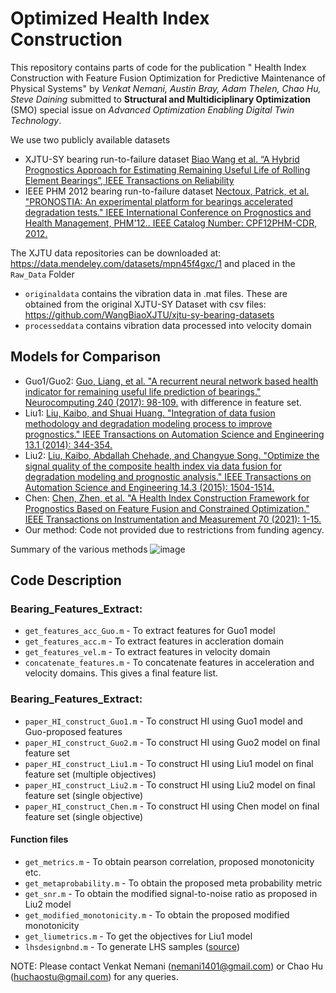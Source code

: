 # Optimized Health Index Construction

This repository contains parts of code for the publication "
Health Index Construction with Feature Fusion Optimization for Predictive Maintenance
of Physical Systems" by _Venkat Nemani, Austin Bray, Adam Thelen, Chao Hu, Steve Daining_ submitted to **Structural and Multidiciplinary Optimization** (SMO) special issue on _Advanced Optimization Enabling Digital Twin Technology_. 

We use two publicly available datasets
 - XJTU-SY bearing run-to-failure dataset 
[Biao Wang et al. “A Hybrid Prognostics Approach for Estimating Remaining Useful Life of Rolling Element Bearings”, IEEE Transactions on Reliability](https://ieeexplore.ieee.org/document/8576668)
- IEEE PHM 2012 bearing run-to-failure dataset [Nectoux, Patrick, et al. "PRONOSTIA: An experimental platform for bearings accelerated degradation tests." IEEE International Conference on Prognostics and Health Management, PHM'12.. IEEE Catalog Number: CPF12PHM-CDR, 2012.](https://hal.archives-ouvertes.fr/hal-00719503/)

The XJTU data repositories can be downloaded at: https://data.mendeley.com/datasets/mpn45f4gxc/1 and placed in the `Raw_Data` Folder
- `originaldata` contains the vibration data in .mat files. These are obtained from the original XJTU-SY Dataset with csv files: https://github.com/WangBiaoXJTU/xjtu-sy-bearing-datasets
- `processeddata` contains vibration data processed into velocity domain

## Models for Comparison
- Guo1/Guo2: [Guo, Liang, et al. "A recurrent neural network based health indicator for remaining useful life prediction of bearings." Neurocomputing 240 (2017): 98-109.](https://doi.org/10.1016/j.neucom.2017.02.045) with difference in feature set.
- Liu1: [Liu, Kaibo, and Shuai Huang. "Integration of data fusion methodology and degradation modeling process to improve prognostics." IEEE Transactions on Automation Science and Engineering 13.1 (2014): 344-354.](https://ieeexplore.ieee.org/document/6902828)
- Liu2: [Liu, Kaibo, Abdallah Chehade, and Changyue Song. "Optimize the signal quality of the composite health index via data fusion for degradation modeling and prognostic analysis." IEEE Transactions on Automation Science and Engineering 14.3 (2015): 1504-1514.](https://ieeexplore.ieee.org/document/7165684)
- Chen: [Chen, Zhen, et al. "A Health Index Construction Framework for Prognostics Based on Feature Fusion and Constrained Optimization." IEEE Transactions on Instrumentation and Measurement 70 (2021): 1-15.](https://ieeexplore.ieee.org/document/9512068)  
- Our method: Code not provided due to restrictions from funding agency. 

Summary of the various methods
![image](https://user-images.githubusercontent.com/94071944/174451865-f68933ec-ae7f-4b28-a59d-2329f5434ff6.png)

## Code Description
### Bearing_Features_Extract:
- `get_features_acc_Guo.m` - To extract features for Guo1 model  
- `get_features_acc.m` - To extract features in accleration domain  
- `get_features_vel.m` - To extract features in velocity domain  
- `concatenate_features.m` - To concatenate features in acceleration and velocity domains. This gives a final feature list.  

### Bearing_Features_Extract:
- `paper_HI_construct_Guo1.m` - To construct HI using Guo1 model and Guo-proposed features
- `paper_HI_construct_Guo2.m` - To construct HI using Guo2 model on final feature set
- `paper_HI_construct_Liu1.m` - To construct HI using Liu1 model on final feature set (multiple objectives)
- `paper_HI_construct_Liu2.m` - To construct HI using Liu2 model on final feature set (single objective)
- `paper_HI_construct_Chen.m` - To construct HI using Chen model on final feature set (single objective)
#### Function files
- `get_metrics.m` - To obtain pearson correlation, proposed monotonicity etc. 
- `get_metaprobability.m` - To obtain the proposed meta probability metric
- `get_snr.m` - To obtain the modified signal-to-noise ratio as proposed in Liu2 model
- `get_modified_monotonicity.m` - To obtain the proposed modified monotonicity
- `get_liumetrics.m` - To get the objectives for Liu1 model
- `lhsdesignbnd.m` - To generate LHS samples ([source](https://github.com/rikblok/matlab-lhsdesigncon)) 



NOTE: Please contact Venkat Nemani (nemani1401@gmail.com) or Chao Hu (huchaostu@gmail.com) for any queries.
